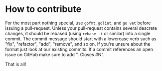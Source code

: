 
# How to contribute

For the most part nothing special, use `gofmt`, `golint`, and `go vet` before issuing a pull-request. Unless your pull-request contains several descrete changes, it should be rebased (using `rebase -i` or similar) into a single commit. The commit message should start with a lowercase verb such as "fix", "refactor", "add", "remove", and so on. If you're unsure about the format just look at our existing commits. If a commit references an open issue on GitHub make sure to add ". Closes #N".

That is all!

